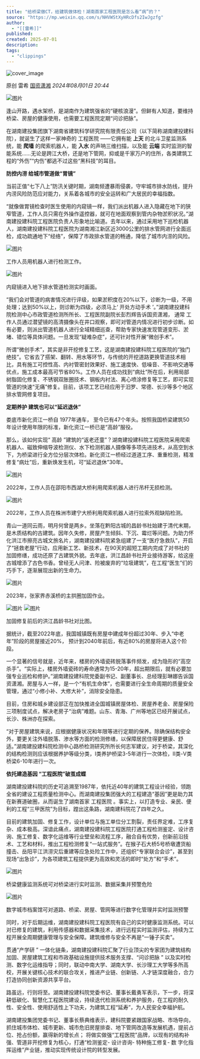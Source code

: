 ```yaml
---
title: "给桥梁做CT，给建筑做体检！湖南首家工程医院是怎么看“病”的？"
source: "https://mp.weixin.qq.com/s/NHVWStXyHRcDfs2IwJgzfg"
author:
  - "[[雷希]]"
published:
created: 2025-07-01
description:
tags:
  - "clippings"
---
```

![cover_image](https://mmbiz.qpic.cn/sz_mmbiz_jpg/MUqzc3wqSv0ubX6q7t3WVwll2UrNhotpspLQFhcOaUJyCdWRSRvP5o5eibIIbhlTkoluNoqdw3Ye2L1P9DQia4QQ/0?wx_fmt=jpeg)

原创 雷希 [国资潇湘](https://mp.weixin.qq.com/s/) *2024年08月01日 20:44*

![图片](https://mmbiz.qpic.cn/sz_mmbiz_gif/MUqzc3wqSv21sxcepKOsYZMHTI4PpqaTwuXs7NZ4qYwahbHETCkroo3m8iayic8mnynFt1cRdVwEcak03S0T5ic8Q/640?wx_fmt=gif&from=appmsg&tp=webp&wxfrom=5&wx_lazy=1)

  

逢山开路，遇水架桥，是湖南作为建筑强省的“硬核浪漫”。但鲜有人知道，要维持桥梁、房屋的健康使用，也需要工程医院定期“问诊把脉”。

在湖南建投集团旗下湖南省建筑科学研究院有限责任公司（以下简称湖南建投建科院），就诞生了这样一家神奇的 工程医院 ——它拥有能 **上天** 的北斗卫星监测系统，能 **爬墙** 的爬索机器人，能 **入水** 的声呐三维扫描，以及能 **云端** 实时监测的智能系统……无论是跨江大桥，还是地下管网，抑或是千家万户的住所，各类建筑工程的“外伤”“内伤”都逃不过这些“黑科技”的耳目。

  

  

****防控内涝** 给城市管道做“胃镜”**

当前正值“七下八上”防汛关键时期，湖南频遭暴雨侵袭，守牢城市排水防线，提升内涝风险防范应对能力，关系着各城市的安全运转和广大居民的幸福指数。

“就像做胃镜检查时医生使用的内窥镜一样，我们派出机器人进入隐藏在地下的狭窄管道，工作人员只需在外操作遥控器，就可在地面观察到管内杂物淤积状况。”湖南建投建科院工程医院负责人形象地比喻道。去年以来，通过采用地下巡检机器人，湖南建投建科院工程医院为湖南湘江新区近3000公里的排水管网进行全面巡检，成功疏通地下“经络”，保障了市政排水管道的畅通，降低了城市内涝的风险。

![图片](https://mmbiz.qpic.cn/sz_mmbiz_png/MUqzc3wqSv0ubX6q7t3WVwll2UrNhotplFOlibib2GXZ8eI26qX6VJTNHiaA0Jaw9EJ7uzotibOrjZV9Vuk640laBQ/640?wx_fmt=png&from=appmsg&tp=webp&wxfrom=5&wx_lazy=1)

工作人员用机器人进行检测工作。

![图片](https://mmbiz.qpic.cn/sz_mmbiz_png/MUqzc3wqSv0ubX6q7t3WVwll2UrNhotpBgj66UgUh7LHdWLwojbLqB4qZ351jUyyP4LcQVM1bVN1Kicss9Pp6Ww/640?wx_fmt=png&from=appmsg&tp=webp&wxfrom=5&wx_lazy=1)

内窥镜进入地下排水管道检测实时画面。

“我们会对管道的病害情况进行评级，如果淤积度在20%以下，诊断为一级，不用处理；达到50%以上，则诊断为四级，必须马上‘ 开处方动手术 ’。”湖南建投建科院检测中心市政管道检测所所长、工程医院副院长彭烈辉告诉国资潇湘， 通常 工作人员通过潜望镜的高清摄像头在井口观察，即可对管道内情况进行初步诊断。如有必要，则派出管道机器人进行全域精细巡查，帮助专家快速发现管道变形、淤堵、错位等具体问题。一旦发现“疑难杂症”，还可针对性开展“微创手术”。

所谓“微创手术”，其实是非开挖修复工艺，这是湖南建投建科院工程医院的“独门绝技”。它省去了搭架、翻转、用水等环节，与传统的开挖道路更换管道技术相比，具有施工可控性高、内衬管密封效果好、施工速度快、低噪音、不影响交通等优点，施工成本最高可节省80%。工作人员在成功找到“病灶”所在后，利用局部树脂固化修复、不锈钢双胀圈技术、钢板内衬法、离心喷涂修复等工艺，即可实现管道的快速“无痛”修复。目前，该项工艺已经应用于汨罗、常德、长沙等多个地区排水管网修复项目。

  

  

**定期养护 建筑也可以“延迟退休”**

娄底市新化资江一桥自 1977年通车， 至今已有47个年头。按照我国桥梁建筑50年设计使用年限的标准，新化资江一桥已是“高龄”服役。

那么，该如何实现“ 高龄 ”建筑的“返老还童”？湖南建投建科院工程医院采用爬索机器人、磁致伸缩导波检测仪、水下检测机器人摄像等多项先进技术，从高空到水下，为桥梁进行全方位分层次体检。新化资江一桥经过道道工序、重重检测，精准修复“病灶”后，重新焕发生机，可“延迟退休”30年。

![图片](https://mmbiz.qpic.cn/sz_mmbiz_jpg/MUqzc3wqSv0ubX6q7t3WVwll2UrNhotp9a2Wiado3FQn4pwx23kx61PYYicdUCdRicTZnbOq1hf78uibUlp20coUcg/640?wx_fmt=jpeg&from=appmsg&tp=webp&wxfrom=5&wx_lazy=1)

2022年，工作人员在邵阳市西湖大桥利用爬索机器人进行吊杆无损检测。

![图片](https://mmbiz.qpic.cn/sz_mmbiz_png/MUqzc3wqSv0ubX6q7t3WVwll2UrNhotpOmHgxkNI0UtlcdmdicaOFknpqicdsiaicrMFsqpk5HGlphVnibKLxz50SEQ/640?wx_fmt=png&from=appmsg&tp=webp&wxfrom=5&wx_lazy=1)

2022年，工作人员在株洲市建宁大桥利用爬索机器人进行拉索外观缺陷检测。

青山一道同云雨，明月何曾是两乡。坐落在黔阳古城的昌龄书社始建于清代末期，是木质结构的古建筑。因年久失修，房屋产生倾斜、下沉、霉烂等问题。为助力怀化洪江市擦亮古城文旅名片，湖南建投建科院紧急组建了一支“医疗急救队”，开启了“拯救老屋”行动，应用新工艺、新技术，在90天的超短工期内完成了对书社的加固修缮，成功还原了古建筑外貌。去年底，洪江昌龄书社开业接待游客，给这座古城增添了古色书香。曾经无人问津、险被废弃的“垃圾建筑”，在工程“医生”们的巧手下，逐渐展现出新的生命力。

![图片](https://mmbiz.qpic.cn/sz_mmbiz_png/MUqzc3wqSv0ubX6q7t3WVwll2UrNhotpNZlFlpHaN34LVuoo8yDVh6FiajkGRoCiarytjnIHicFCSuOmyJuWSvC4w/640?wx_fmt=png&from=appmsg&tp=webp&wxfrom=5&wx_lazy=1)

2023年，张家界赤溪桥的主拱圈加固作业。

![图片](https://mmbiz.qpic.cn/sz_mmbiz_png/MUqzc3wqSv0ubX6q7t3WVwll2UrNhotp75xAIUt2icvI2YCJ0otCkaDokr9zBI2A6iaribFIM4ajP45MrgHFegW0w/640?wx_fmt=png&from=appmsg&tp=webp&wxfrom=5&wx_lazy=1) ![图片](https://mmbiz.qpic.cn/sz_mmbiz_jpg/MUqzc3wqSv0ubX6q7t3WVwll2UrNhotpVWwcmtyPaZKXSUO8BricR2ZU0XFljAWibloiaVmRKKibMTMYU77B4HuCgw/640?wx_fmt=jpeg&tp=webp&wxfrom=5&wx_lazy=1)

加固修复前后的洪江昌龄书社对比图。

据统计，截至2022年底，我国城镇既有房屋中建成年份超过30年、步入“中老年”阶段的房屋接近20%， 预计到2040年前后，有近80%的房屋将进入这个阶段。

一个显著的信号就是，近年来，楼房的外墙瓷砖脱落事件频发，成为隐形的“高空杀手”。“实际上，楼房外墙瓷砖的寿命通常为15-20年，超出期限后，就有必要加强专业巡检和修护。”湖南建投建科院党委副书记、副董事长、总经理彭琳娜告诉国资潇湘。房屋与人一样，是一个“有机生命体”，也需要进行全生命周期的质量安全管理，通过“小修小补、大修大补”，消除安全隐患。

目前，住房和城乡建设部正在加快推进全国城镇房屋体检、房屋养老金、房屋保险三项制度试点，解决老房子“治病”难题。山东、青海、广州等地区已经开展试点，长沙、株洲亦在探索。

“对于房屋建筑来说，应根据健康状况和年限等进行定期的保养。除确保结构安全外，要更关注外墙脱落、渗水等方面的检测修缮，以保障居民住得更健康、舒适。”湖南建投建科院检测中心路桥检测研究所所长何志军建议，对于桥梁，其深化的结构检测则应该根据养护等级分类，I类养护桥梁3-5年进行一次体检，II类-V类桥梁6-10年进行一次。

  

  

**依托建造基因 “工程医院”破茧成蝶**

湖南建投建科院的历史可追溯至1987年，依托近40年的建筑工程设计经验，领跑全省的建设工程质量检测中心。而湖南建投集团强大的工程建造“基因”更是助力其在新赛道破圈，从而诞生了湖南首家 工程医院 。事实上，以打造专业、亲民、便利的工程“三甲医院”为目标，蹚出这条路，湖南建科院花了四年之久。

目前的建筑加固、修复工作，设计单位与施工单位分工割裂，责任界定难，工序复杂、成本极高。深谙此痛点，湖南建投建科院工程医院打通工程检测鉴定、设计咨询、施工修复、数字化运维等行业壁垒和流程工序，融合自有优势，创新前沿技术、工艺和材料，推出工程检测修复“一站式服务”。在猴子石大桥5号桥墩遭货船撞击、岳阳平江洪涝灾后重建等应急处险工作中，还组织“专家联合会诊”，甚至到现场“出急诊”，为各项建筑工程提供更为高效和灵活的即时“处方”和“手术”。

![图片](https://mmbiz.qpic.cn/sz_mmbiz_png/MUqzc3wqSv0ubX6q7t3WVwll2UrNhotpUkpdiaQpJYKXoVrE6grrmUxpJaDtOr6bDaFeGX6dZIAFaeLoGjZBFNw/640?wx_fmt=png&from=appmsg&tp=webp&wxfrom=5&wx_lazy=1)

桥梁健康监测系统可对桥梁进行实时监测、数据采集并预警危险

![图片](https://mp.weixin.qq.com/s/www.w3.org/2000/svg'%20xmlns:xlink='http://www.w3.org/1999/xlink'%3E%3Ctitle%3E%3C/title%3E%3Cg%20stroke='none'%20stroke-width='1'%20fill='none'%20fill-rule='evenodd'%20fill-opacity='0'%3E%3Cg%20transform='translate(-249.000000,%20-126.000000)'%20fill='%23FFFFFF'%3E%3Crect%20x='249'%20y='126'%20width='1'%20height='1'%3E%3C/rect%3E%3C/g%3E%3C/g%3E%3C/svg%3E)

数字城市档案馆可对道路、桥梁、房屋、管网等进行数字化管理并实时监测预警

同时，对于后期运维，湖南建投建科院工程医院有自己的实时健康监测系统。可以对已修复的建筑，利用传感器和数据采集技术，进行远程实时监测评估，持续为工程开展全周期健康管理与安全保障。建筑维修与安全不再是“一锤子买卖”。

贯通“产学研 ” 一体化链条，湖南建投建科院汇聚了行业顶尖的专家团为建筑结构加固、房屋建筑工程和市政基础设施提供技术服务支撑、“问诊把脉 ” 以及实时检测、数字化运维指导；同时，联动中南大学、湖南大学、长沙理工大学等多所高校，开展关键核心技术的联合攻关，推进产业链、创新链、人才链深度融合，合力打造协同创新资源共享平台。

路虽远，行则将至。湖南建投建科院党委书记、董事长戴勇军表示，下一步，将深耕低碳化、智慧化工程医院建设，持续迭代检测系统和养护服务，在工程的耐久性、安全性、使用舒适性上下功夫，为建筑工程“延寿”，为人民安全幸福护航。

湖南建投集团党委书记、董事长蔡典维表示，建科院要紧跟国家战略、市场导向，抓住城市体检、城市更新、城市危旧房屋排查、地下管网改造等发展机遇，提前占位、抢占份额，赢得新的增长点； 将做实做强“工程医院”品牌，以现有的结构补强、管道非开挖修复为核心，打通“检测鉴定- 设计咨询- 特种施工修复- 数 字化指挥运维”产业链，推动实现传统设计院的转型发展。
